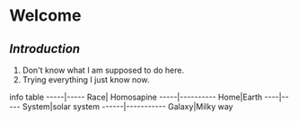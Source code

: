 # **Welcome**
## *Introduction*
1. Don't know what I am supposed to do here.
2. Trying everything I just know now.



info table
-----|-----
Race| Homosapine
-----|----------
Home|Earth
----|-----
System|solar system
------|-----------
Galaxy|Milky way
  
